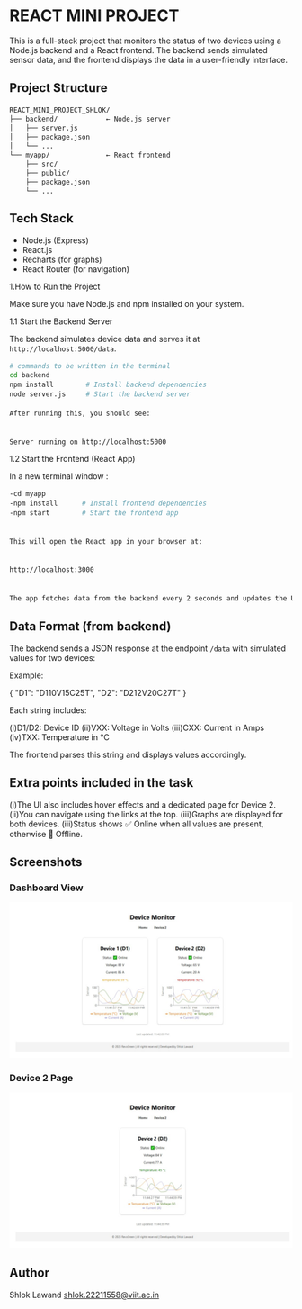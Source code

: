 # REACT MINI PROJECT

This is a full-stack project that monitors the status of two devices using a Node.js backend and a React frontend. The backend sends simulated sensor data, and the frontend displays the data in a user-friendly interface.


## Project Structure
```
REACT_MINI_PROJECT_SHLOK/
├── backend/            ← Node.js server
│   ├── server.js
│   ├── package.json
│   └── ...
└── myapp/              ← React frontend
    ├── src/
    ├── public/
    ├── package.json
    └── ...
```
## Tech Stack
- Node.js (Express)
- React.js
- Recharts (for graphs)
- React Router (for navigation)


1.How to Run the Project

Make sure you have Node.js and npm installed on your system.

1.1 Start the Backend Server

The backend simulates device data and serves it at `http://localhost:5000/data`.

```bash
# commands to be written in the terminal
cd backend
npm install        # Install backend dependencies
node server.js     # Start the backend server

After running this, you should see:


Server running on http://localhost:5000

```
1.2 Start the Frontend (React App)

In a new terminal window :
```bash
-cd myapp
-npm install      # Install frontend dependencies
-npm start        # Start the frontend app


This will open the React app in your browser at:


http://localhost:3000


The app fetches data from the backend every 2 seconds and updates the UI.


```
## Data Format (from backend)

The backend sends a JSON response at the endpoint `/data` with simulated values for two devices:

Example:

{
  "D1": "D110V15C25T",
  "D2": "D212V20C27T"
}


Each string includes:

(i)D1/D2: Device ID
(ii)VXX: Voltage in Volts
(iii)CXX: Current in Amps
(iv)TXX: Temperature in °C

The frontend parses this string and displays values accordingly.



## Extra points included in the task

(i)The UI also includes hover effects and a dedicated page for Device 2.
(ii)You can navigate using the links at the top.
(iii)Graphs are displayed for both devices.
(iii)Status shows ✅ Online when all values are present, otherwise 🔴 Offline.

## Screenshots
### Dashboard View
![Home](./myapp/assets/Screenshot1.png)


### Device 2 Page
![Device 2](./myapp/assets/Screenshot2.png)

## Author
Shlok Lawand
shlok.22211558@viit.ac.in





